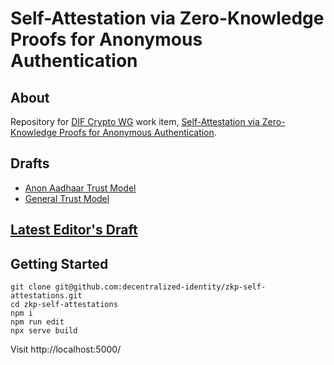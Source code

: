 # Self-Attestation via Zero-Knowledge Proofs for Anonymous Authentication

## About

Repository for [DIF Crypto WG](https://github.com/decentralized-identity/crypto-wg) work item, [Self-Attestation via Zero-Knowledge Proofs for Anonymous Authentication](https://github.com/decentralized-identity/crypto-wg/blob/main/work_items/self_attestation_via_zkps.md).

## Drafts

- [Anon Aadhaar Trust Model](./trust_models/anon-aadhaar.md)
- [General Trust Model](./trust_models/general_trust_model.md)

## [Latest Editor's Draft](https://identity.foundation/zkp-self-attestations/)

## Getting Started

```
git clone git@github.com:decentralized-identity/zkp-self-attestations.git
cd zkp-self-attestations
npm i
npm run edit
npx serve build
```

Visit http://localhost:5000/

